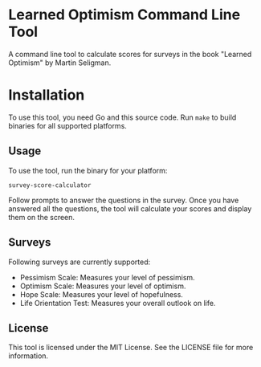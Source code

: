 # Learned Optimism Command Line Tool

A command line tool to calculate scores for surveys in the book "Learned
Optimism" by Martin Seligman.

# Installation

To use this tool, you need Go and this source code.  Run `make` to build
binaries for all supported platforms.

## Usage

To use the tool, run the binary for your platform:

```
survey-score-calculator
```

Follow prompts to answer the questions in the survey. Once you have answered all
the questions, the tool will calculate your scores and display them on the
screen.

## Surveys

Following surveys are currently supported:
- Pessimism Scale: Measures your level of pessimism.
- Optimism Scale: Measures your level of optimism.
- Hope Scale: Measures your level of hopefulness.
- Life Orientation Test: Measures your overall outlook on life.

## License

This tool is licensed under the MIT License. See the LICENSE file for more
information.

